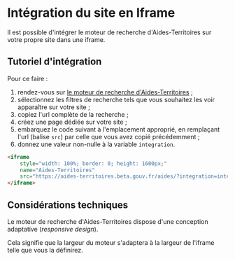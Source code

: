 # Intégration du site en Iframe

Il est possible d'intégrer le moteur de recherche d'Aides-Territoires sur votre propre site dans une iframe.

## Tutoriel d'intégration

Pour ce faire :

 1. rendez-vous sur [le moteur de recherche d'Aides-Territoires](https://aides-territoires.beta.gouv.fr/aides/) ;
 1. sélectionnez les filtres de recherche tels que vous souhaitez les voir apparaître sur votre site ;
 1. copiez l'url complète de la recherche ;
 1. créez une page dédiée sur votre site ;
 1. embarquez le code suivant à l'emplacement approprié, en remplaçant l'url (balise `src`) par celle que vous avez copié précédemment ;
 1. donnez une valeur non-nulle à la variable `integration`.

```html
<iframe
    style="width: 100%; border: 0; height: 1600px;"
    name="Aides-Territoires"
    src="https://aides-territoires.beta.gouv.fr/aides/?integration=integration&perimeter=70960-guyane">
</iframe>
```

## Considérations techniques

Le moteur de recherche d'Aides-Territoires dispose d'une conception adaptative (*responsive design*).

Cela signifie que la largeur du moteur s'adaptera à la largeur de l'iframe telle que vous la définirez.
